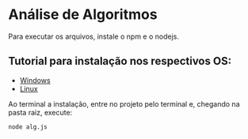 # Análise de Algoritmos

Para executar os arquivos, instale o npm e o nodejs.

## Tutorial para instalação nos respectivos OS: 

* [Windows](https://blog.teamtreehouse.com/install-node-js-npm-windows)
* [Linux](https://blog.teamtreehouse.com/install-node-js-npm-linux)

Ao terminal a instalação, entre no projeto pelo terminal e, chegando na pasta raiz, execute:
```
node alg.js

```
